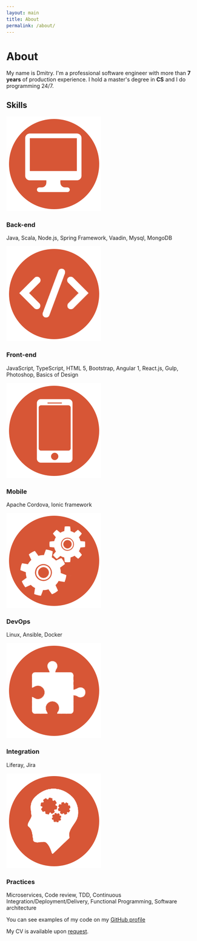 ```yaml
---
layout: main
title: About
permalink: /about/
---
```


# About

My name is Dmitry. I'm a professional software engineer with more than **7 years** of production experience. I hold a master's degree in **CS** and I do programming 24/7.

## Skills

<div class="row skills">

  <div class="col-md-6">
    <div class="row">
      <div class="col-xs-2">
        <img src="/assets/icons_about/backend.png">
      </div>
      <div class="col-xs-10">
        <h3>Back-end</h3>
        <p>
          Java, Scala, Node.js, Spring Framework, Vaadin, Mysql, MongoDB
        </p>
      </div>
    </div>
  </div>

  <div class="col-md-6">
    <div class="row">
      <div class="col-xs-2">
        <img src="/assets/icons_about/frontend.png">
      </div>
      <div class="col-xs-10">
        <h3>Front-end</h3>
        <p>
          JavaScript, TypeScript, HTML 5, Bootstrap, Angular 1, React.js, Gulp, Photoshop, Basics of Design
        </p>
      </div>
    </div>
  </div>

  <div class="col-md-6">
    <div class="row">
      <div class="col-xs-2">
        <img src="/assets/icons_about/mobile.png">
      </div>
      <div class="col-xs-10">
        <h3>Mobile</h3>
        <p>
          Apache Cordova, Ionic framework
        </p>
      </div>
    </div>
  </div>

  <div class="col-md-6">
    <div class="row">
      <div class="col-xs-2">
        <img src="/assets/icons_about/devops.png">
      </div>
      <div class="col-xs-10">
        <h3>DevOps</h3>
        <p>
          Linux, Ansible, Docker
        </p>
      </div>
    </div>
  </div>

  <div class="col-md-6">
    <div class="row">
      <div class="col-xs-2">
        <img src="/assets/icons_about/integration.png">
      </div>
      <div class="col-xs-10">
        <h3>Integration</h3>
        <p>
          Liferay, Jira
        </p>
      </div>
    </div>
  </div>

  <div class="col-md-6">
    <div class="row">
      <div class="col-xs-2">
        <img src="/assets/icons_about/practices.png">
      </div>
      <div class="col-xs-10">
        <h3>Practices</h3>
        <p>
          Microservices, Code review, TDD, Continuous Integration/Deployment/Delivery, Functional Programming, Software architecture
        </p>
      </div>
    </div>
  </div>

</div>

You can see examples of my code on my [GitHub profile](https://github.com/dimafeng)

My CV is available upon [request](/contacts/).
